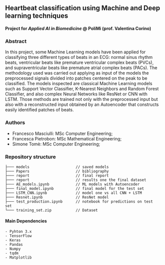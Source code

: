<h2>Heartbeat classification using Machine and Deep learning
techniques</h2>

<h4>Project for <em>Applied AI in Biomedicine</em> @ <strong>PoliMi</strong> (prof. Valentina Corino)</h4>

<h3>Abstract</h3>
In this project, some Machine Learning models have been applied for classifying three different
types of beats in an ECG: normal sinus rhythm beats, ventricular beats like premature ventricular
complex beats (PVCs), and supraventricular beats like premature atrial complex beats (PACs).
The methodology used was carried out applying as input of the models the preprocessed signals
divided into patches centered on the peak to be classified. The models inspected are classical
Machine Learning models such as Support Vector Classifier, K-Nearest Neighbors and Random
Forest Classifier, and also complex Neural Networks like ResNet or CNN with LSTM. Those
methods are trained not only with the preprocessed input but also with a reconstructed input
obtained by an Autoencoder that constructs easily identified patches of beats.


<h3>Authors</h3>

- Francesco Masciulli: MSc Computer Engineering;
- Francesca Pietrobon: MSc Mathematical Engineering;
- Simone Tomè: MSc Computer Engineering;


<h3>Repository structure</h3>

```
├─── models                     // saved models
├─── Papers                     // bibliography
├─── report                     // final report
├─── report                     // results one the final dataset
├─── AE_models.ipynb            // ML models with Autoencoder
├─── final_model.ipynb          // final model for the test set 
├─── LSTM_CNN.ipynb             // model one vs all CNN + LSTM
├─── Resnet.ipynb               // ResNet model 
├─── test_production.ipynb      // notebook for predictions on test set 
└─── training_set.zip           // Dataset
```

<h4>Main Dependencies</h4>

```
- Pyhton 3.x
- TensorFlow
- Keras
- Pandas
- Numpy 
- tqdm
- Matplotlib 
```
